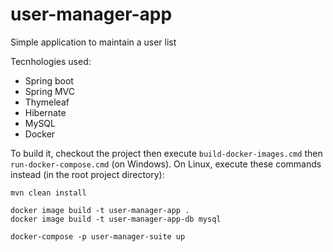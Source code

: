 # user-manager-app
Simple application to maintain a user list

Tecnhologies used:

- Spring boot
- Spring MVC
- Thymeleaf
- Hibernate
- MySQL
- Docker

To build it, checkout the project then execute `build-docker-images.cmd` then `run-docker-compose.cmd` (on Windows).
On Linux, execute these commands instead (in the root project directory):
```
mvn clean install

docker image build -t user-manager-app .
docker image build -t user-manager-app-db mysql

docker-compose -p user-manager-suite up
```

